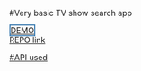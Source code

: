 #Very basic TV show search app

<a href="https://rogue-shark.github.io/TV-show-search-app/" style="border: 2px solid steelblue;">DEMO</a>     
    <a href="https://github.com/rogue-shark/TV-show-search-app">REPO link</a>



<a href="https://www.tvmaze.com/api">#API used</a>